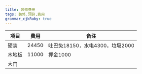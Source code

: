 ```yaml
---
title: 装修费用
tags: 装修,预算,费用
grammar_cjkRuby: true
---
```


| 项目|费用|备注|
|------|-----|-----|
|硬装|24450|吐巴兔18150，水电4300，垃圾2000|
|木地板|11000|押金1000
|大门|